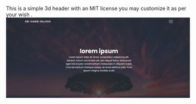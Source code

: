 This is a simple 3d header with an MIT license you may customize it as per your wish .
![](img/one.jpg)

